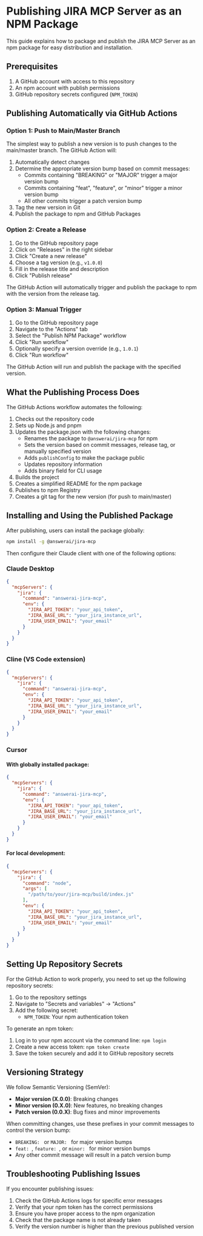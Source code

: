# Publishing JIRA MCP Server as an NPM Package

This guide explains how to package and publish the JIRA MCP Server as an npm package for easy distribution and installation.

## Prerequisites

1. A GitHub account with access to this repository
2. An npm account with publish permissions
3. GitHub repository secrets configured (`NPM_TOKEN`)

## Publishing Automatically via GitHub Actions

### Option 1: Push to Main/Master Branch

The simplest way to publish a new version is to push changes to the main/master branch. The GitHub Action will:

1. Automatically detect changes
2. Determine the appropriate version bump based on commit messages:
   - Commits containing "BREAKING" or "MAJOR" trigger a major version bump
   - Commits containing "feat", "feature", or "minor" trigger a minor version bump
   - All other commits trigger a patch version bump
3. Tag the new version in Git
4. Publish the package to npm and GitHub Packages

### Option 2: Create a Release

1. Go to the GitHub repository page
2. Click on "Releases" in the right sidebar
3. Click "Create a new release"
4. Choose a tag version (e.g., `v1.0.0`)
5. Fill in the release title and description
6. Click "Publish release"

The GitHub Action will automatically trigger and publish the package to npm with the version from the release tag.

### Option 3: Manual Trigger

1. Go to the GitHub repository page
2. Navigate to the "Actions" tab
3. Select the "Publish NPM Package" workflow
4. Click "Run workflow"
5. Optionally specify a version override (e.g., `1.0.1`)
6. Click "Run workflow"

The GitHub Action will run and publish the package with the specified version.

## What the Publishing Process Does

The GitHub Actions workflow automates the following:

1. Checks out the repository code
2. Sets up Node.js and pnpm
3. Updates the package.json with the following changes:
   - Renames the package to `@answerai/jira-mcp` for npm
   - Sets the version based on commit messages, release tag, or manually specified version
   - Adds `publishConfig` to make the package public
   - Updates repository information
   - Adds binary field for CLI usage
4. Builds the project
5. Creates a simplified README for the npm package
6. Publishes to npm Registry
7. Creates a git tag for the new version (for push to main/master)

## Installing and Using the Published Package

After publishing, users can install the package globally:

```bash
npm install -g @answerai/jira-mcp
```

Then configure their Claude client with one of the following options:

### Claude Desktop

```json
{
  "mcpServers": {
    "jira": {
      "command": "answerai-jira-mcp",
      "env": {
        "JIRA_API_TOKEN": "your_api_token",
        "JIRA_BASE_URL": "your_jira_instance_url",
        "JIRA_USER_EMAIL": "your_email"
      }
    }
  }
}
```

### Cline (VS Code extension)

```json
{
  "mcpServers": {
    "jira": {
      "command": "answerai-jira-mcp",
      "env": {
        "JIRA_API_TOKEN": "your_api_token",
        "JIRA_BASE_URL": "your_jira_instance_url",
        "JIRA_USER_EMAIL": "your_email"
      }
    }
  }
}
```

### Cursor

#### With globally installed package:

```json
{
  "mcpServers": {
    "jira": {
      "command": "answerai-jira-mcp",
      "env": {
        "JIRA_API_TOKEN": "your_api_token",
        "JIRA_BASE_URL": "your_jira_instance_url",
        "JIRA_USER_EMAIL": "your_email"
      }
    }
  }
}
```

#### For local development:

```json
{
  "mcpServers": {
    "jira": {
      "command": "node",
      "args": [
        "/path/to/your/jira-mcp/build/index.js"
      ],
      "env": {
        "JIRA_API_TOKEN": "your_api_token",
        "JIRA_BASE_URL": "your_jira_instance_url",
        "JIRA_USER_EMAIL": "your_email"
      }
    }
  }
}
```

## Setting Up Repository Secrets

For the GitHub Action to work properly, you need to set up the following repository secrets:

1. Go to the repository settings
2. Navigate to "Secrets and variables" → "Actions"
3. Add the following secret:
   - `NPM_TOKEN`: Your npm authentication token

To generate an npm token:

1. Log in to your npm account via the command line: `npm login`
2. Create a new access token: `npm token create`
3. Save the token securely and add it to GitHub repository secrets

## Versioning Strategy

We follow Semantic Versioning (SemVer):

- **Major version (X.0.0)**: Breaking changes
- **Minor version (0.X.0)**: New features, no breaking changes
- **Patch version (0.0.X)**: Bug fixes and minor improvements

When committing changes, use these prefixes in your commit messages to control the version bump:

- `BREAKING: ` or `MAJOR: ` for major version bumps
- `feat: `, `feature: `, or `minor: ` for minor version bumps
- Any other commit message will result in a patch version bump

## Troubleshooting Publishing Issues

If you encounter publishing issues:

1. Check the GitHub Actions logs for specific error messages
2. Verify that your npm token has the correct permissions
3. Ensure you have proper access to the npm organization
4. Check that the package name is not already taken
5. Verify the version number is higher than the previous published version
